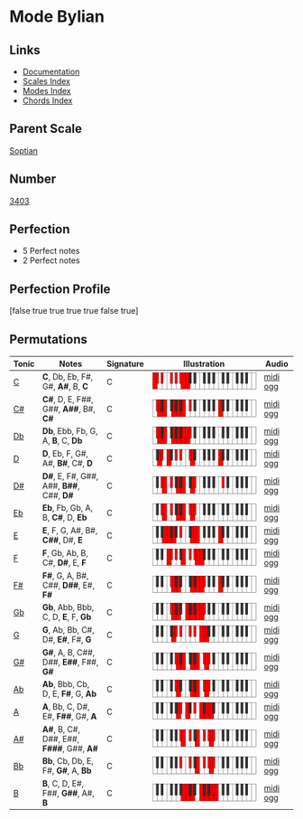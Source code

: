 # Mode Bylian

## Links

- [Documentation](index.md)
- [Scales Index](Scales.md)
- [Modes Index](Modes.md)
- [Chords Index](Chords.md)

## Parent Scale

[Soptian](ScaleSoptian.md)

## Number

[3403](https://ianring.com/musictheory/scales/3403)

## Perfection

- 5 Perfect notes
- 2 Perfect notes

## Perfection Profile

[false true true true true false true]

## Permutations

| Tonic | Notes | Signature | Illustration | Audio |
|-------|-------|-----------|--------------|-------|
| [C](ModeCNaturalBylian.md) | **C**, Db, Eb, F#, G#, **A#**, B, **C** | C | ![CNaturalBylian](ModeCNaturalBylian.png) | [midi](ModeCNaturalBylian.mid) [ogg](ModeCNaturalBylian.ogg) |
| [C#](ModeCSharpBylian.md) | **C#**, D, E, F##, G##, **A##**, B#, **C#** | C | ![CSharpBylian](ModeCSharpBylian.png) | [midi](ModeCSharpBylian.mid) [ogg](ModeCSharpBylian.ogg) |
| [Db](ModeDFlatBylian.md) | **Db**, Ebb, Fb, G, A, **B**, C, **Db** | C | ![DFlatBylian](ModeDFlatBylian.png) | [midi](ModeDFlatBylian.mid) [ogg](ModeDFlatBylian.ogg) |
| [D](ModeDNaturalBylian.md) | **D**, Eb, F, G#, A#, **B#**, C#, **D** | C | ![DNaturalBylian](ModeDNaturalBylian.png) | [midi](ModeDNaturalBylian.mid) [ogg](ModeDNaturalBylian.ogg) |
| [D#](ModeDSharpBylian.md) | **D#**, E, F#, G##, A##, **B##**, C##, **D#** | C | ![DSharpBylian](ModeDSharpBylian.png) | [midi](ModeDSharpBylian.mid) [ogg](ModeDSharpBylian.ogg) |
| [Eb](ModeEFlatBylian.md) | **Eb**, Fb, Gb, A, B, **C#**, D, **Eb** | C | ![EFlatBylian](ModeEFlatBylian.png) | [midi](ModeEFlatBylian.mid) [ogg](ModeEFlatBylian.ogg) |
| [E](ModeENaturalBylian.md) | **E**, F, G, A#, B#, **C##**, D#, **E** | C | ![ENaturalBylian](ModeENaturalBylian.png) | [midi](ModeENaturalBylian.mid) [ogg](ModeENaturalBylian.ogg) |
| [F](ModeFNaturalBylian.md) | **F**, Gb, Ab, B, C#, **D#**, E, **F** | C | ![FNaturalBylian](ModeFNaturalBylian.png) | [midi](ModeFNaturalBylian.mid) [ogg](ModeFNaturalBylian.ogg) |
| [F#](ModeFSharpBylian.md) | **F#**, G, A, B#, C##, **D##**, E#, **F#** | C | ![FSharpBylian](ModeFSharpBylian.png) | [midi](ModeFSharpBylian.mid) [ogg](ModeFSharpBylian.ogg) |
| [Gb](ModeGFlatBylian.md) | **Gb**, Abb, Bbb, C, D, **E**, F, **Gb** | C | ![GFlatBylian](ModeGFlatBylian.png) | [midi](ModeGFlatBylian.mid) [ogg](ModeGFlatBylian.ogg) |
| [G](ModeGNaturalBylian.md) | **G**, Ab, Bb, C#, D#, **E#**, F#, **G** | C | ![GNaturalBylian](ModeGNaturalBylian.png) | [midi](ModeGNaturalBylian.mid) [ogg](ModeGNaturalBylian.ogg) |
| [G#](ModeGSharpBylian.md) | **G#**, A, B, C##, D##, **E##**, F##, **G#** | C | ![GSharpBylian](ModeGSharpBylian.png) | [midi](ModeGSharpBylian.mid) [ogg](ModeGSharpBylian.ogg) |
| [Ab](ModeAFlatBylian.md) | **Ab**, Bbb, Cb, D, E, **F#**, G, **Ab** | C | ![AFlatBylian](ModeAFlatBylian.png) | [midi](ModeAFlatBylian.mid) [ogg](ModeAFlatBylian.ogg) |
| [A](ModeANaturalBylian.md) | **A**, Bb, C, D#, E#, **F##**, G#, **A** | C | ![ANaturalBylian](ModeANaturalBylian.png) | [midi](ModeANaturalBylian.mid) [ogg](ModeANaturalBylian.ogg) |
| [A#](ModeASharpBylian.md) | **A#**, B, C#, D##, E##, **F###**, G##, **A#** | C | ![ASharpBylian](ModeASharpBylian.png) | [midi](ModeASharpBylian.mid) [ogg](ModeASharpBylian.ogg) |
| [Bb](ModeBFlatBylian.md) | **Bb**, Cb, Db, E, F#, **G#**, A, **Bb** | C | ![BFlatBylian](ModeBFlatBylian.png) | [midi](ModeBFlatBylian.mid) [ogg](ModeBFlatBylian.ogg) |
| [B](ModeBNaturalBylian.md) | **B**, C, D, E#, F##, **G##**, A#, **B** | C | ![BNaturalBylian](ModeBNaturalBylian.png) | [midi](ModeBNaturalBylian.mid) [ogg](ModeBNaturalBylian.ogg) |
